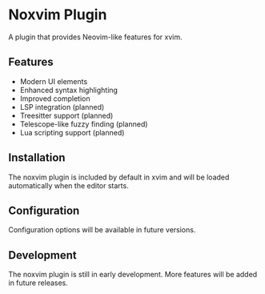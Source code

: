# Noxvim Plugin

A plugin that provides Neovim-like features for xvim.

## Features

- Modern UI elements
- Enhanced syntax highlighting
- Improved completion
- LSP integration (planned)
- Treesitter support (planned)
- Telescope-like fuzzy finding (planned)
- Lua scripting support (planned)

## Installation

The noxvim plugin is included by default in xvim and will be loaded automatically when the editor starts.

## Configuration

Configuration options will be available in future versions.

## Development

The noxvim plugin is still in early development. More features will be added in future releases.